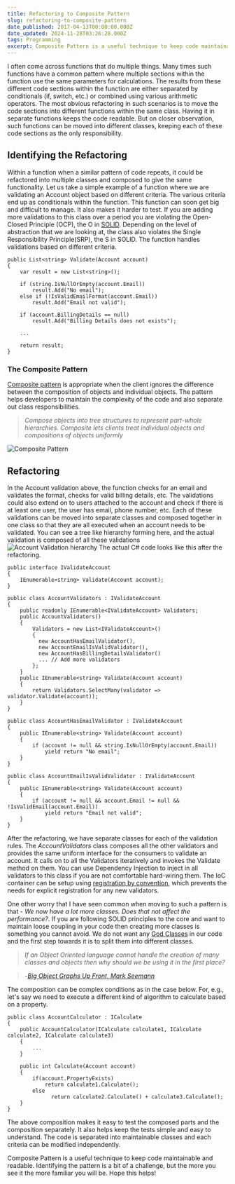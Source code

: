 ```yaml
---
title: Refactoring to Composite Pattern
slug: refactoring-to-composite-pattern
date_published: 2017-04-13T00:00:00.000Z
date_updated: 2024-11-28T03:26:28.000Z
tags: Programming
excerpt: Composite Pattern is a useful technique to keep code maintainable and readable.
---
```


I often come across functions that do multiple things. Many times such functions have a common pattern where multiple sections within the function use the same parameters for calculations. The results from these different code sections within the function are either separated by conditionals (if, switch, etc.) or combined using various arithmetic operators. The most obvious refactoring in such scenarios is to move the code sections into different functions within the same class. Having it in separate functions keeps the code readable. But on closer observation, such functions can be moved into different classes, keeping each of these code sections as the only responsibility.

## Identifying the Refactoring

Within a function when a similar pattern of code repeats, it could be refactored into multiple classes and composed to give the same functionality. Let us take a simple example of a function where we are validating an Account object based on different criteria. The various criteria end up as conditionals within the function. This function can soon get big and difficult to manage. It also makes it harder to test. If you are adding more validations to this class over a period you are violating the Open-Closed Principle (OCP), the O in [SOLID](http://butunclebob.com/ArticleS.UncleBob.PrinciplesOfOod). Depending on the level of abstraction that we are looking at, the class also violates the Single Responsibility Principle(SRP), the S in SOLID. The function handles validations based on different criteria.

    public List<string> Validate(Account account)
    {
        var result = new List<string>();
    
        if (string.IsNullOrEmpty(account.Email))
            result.Add("No email");
        else if (!IsValidEmailFormat(account.Email))
            result.Add("Email not valid");
    
        if (account.BillingDetails == null)
            result.Add("Billing Details does not exists");
    
        ...
    
        return result;
    }
    

### The Composite Pattern

[Composite pattern](https://en.wikipedia.org/wiki/Composite_pattern) is appropriate when the client ignores the difference between the composition of objects and individual objects. The pattern helps developers to maintain the complexity of the code and also separate out class responsibilities.

> *Compose objects into tree structures to represent part-whole hierarchies. Composite lets clients treat individual objects and compositions of objects uniformly*

![Composite Pattern](__GHOST_URL__/content/images/composite_pattern.png)
## Refactoring

In the Account validation above, the function checks for an email and validates the format, checks for valid billing details, etc. The validations could also extend on to users attached to the account and check if there is at least one user, the user has email, phone number, etc. Each of these validations can be moved into separate classes and composed together in one class so that they are all executed when an account needs to be validated. You can see a tree like hierarchy forming here, and the actual validation is composed of all these validations
![Account Validation hierarchy](__GHOST_URL__/content/images/composite_pattern_validation.png)
The actual C# code looks like this after the refactoring.

    public interface IValidateAccount
    {
        IEnumerable<string> Validate(Account account);
    }
    
    public class AccountValidators : IValidateAccount
    {
        public readonly IEnumerable<IValidateAccount> Validators;
        public AccountValidators()
        {
            Validators = new List<IValidateAccount>()
            {
              new AccountHasEmailValidator(),
              new AccountEmailIsValidValidator(),
              new AccountHasBillingDetailsValidator()
              ... // Add more validators
            };
        }
        public IEnumerable<string> Validate(Account account)
        {
            return Validators.SelectMany(validator => validator.Validate(account));
        }
    }
    
    public class AccountHasEmailValidator : IValidateAccount
    {
        public IEnumerable<string> Validate(Account account)
        {
            if (account != null && string.IsNullOrEmpty(account.Email))
                yield return "No email";
        }
    }
    
    public class AccountEmailIsValidValidator : IValidateAccount
    {
        public IEnumerable<string> Validate(Account account)
        {
            if (account != null && account.Email != null && !IsValidEmail(account.Email))
                yield return "Email not valid";
        }
    }
    

After the refactoring, we have separate classes for each of the validation rules. The *AccountValidators* class composes all the other validators and provides the same uniform interface for the consumers to validate an account. It calls on to all the Validators iteratively and invokes the Validate method on them. You can use Dependency Injection to inject in all validators to this class if you are not comfortable hard-wiring them. The IoC container can be setup using [registration by convention](__GHOST_URL__/blog/ioc-registration-by-convention/), which prevents the needs for explicit registration for any new validators.

One other worry that I have seen common when moving to such a pattern is that - *We now have a lot more classes. Does that not affect the performance?*. If you are following SOLID principles to the core and want to maintain loose coupling in your code then creating more classes is something you cannot avoid. We do not want any [God Classes](http://wiki.c2.com/?GodClass) in our code and the first step towards it is to split them into different classes.

> *If an Object Oriented language cannot handle the creation of many classes and objects then why should we be using it in the first place?*

> -*[Big Object Graphs Up Front, Mark Seemann](https://vimeo.com/68378923)*

The composition can be complex conditions as in the case below. For, e.g., let's say we need to execute a different kind of algorithm to calculate based on a property.

    public class AccountCalculator : ICalculate
    {
        public AccountCalculator(ICalculate calculate1, ICalculate calculate2, ICalculate calculate3)
        {
            ...
        }
    
        public int Calculate(Account account)
        {
            if(account.PropertyExists)
                return calculate1.Calculate();
            else
                  return calculate2.Calculate() + calculate3.Calculate();
        }
    }
    

The above composition makes it easy to test the composed parts and the composition separately. It also helps keep the tests simple and easy to understand. The code is separated into maintainable classes and each criteria can be modified independently.

Composite Pattern is a useful technique to keep code maintainable and readable. Identifying the pattern is a bit of a challenge, but the more you see it the more familiar you will be. Hope this helps!

